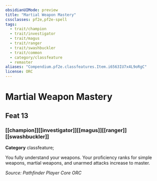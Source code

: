 ```yaml
---
obsidianUIMode: preview
title: "Martial Weapon Mastery"
cssclasses: pf2e,pf2e-spell
tags:
  - trait/champion
  - trait/investigator
  - trait/magus
  - trait/ranger
  - trait/swashbuckler
  - trait/common
  - category/classfeature
  - remaster
aliases: "Compendium.pf2e.classfeatures.Item.i6563IU7x4L9oRgC"
license: ORC
---
```

# Martial Weapon Mastery
## Feat 13
### [[champion]][[investigator]][[magus]][[ranger]][[swashbuckler]]

**Category** classfeature; 




You fully understand your weapons. Your proficiency ranks for simple weapons, martial weapons, and unarmed attacks increase to master.

*Source: Pathfinder Player Core*
*ORC*